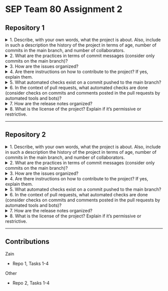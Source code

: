 # SEP Team 80 Assignment 2

## Repository 1

<!-- REPLACEMENT src="repo1/q1.md" -->
<details>
   <summary>
      1. Describe, with your own words, what the project is about. Also, include in such a description the history of the project in terms of age, number of commits in the main branch, and number of collaborators.
</summary>



</details>

<!-- REPLACEMENT src="repo1/q2.md" -->
<details>
   <summary>
      2. What are the practices in terms of commit messages (consider only commits on the main branch)?
</summary>



</details>

<!-- REPLACEMENT src="repo1/q3.md" -->
<details>
   <summary>
      3. How are the issues organized?
</summary>



</details>

<!-- REPLACEMENT src="repo1/q4.md" -->
<details>
   <summary>
      4. Are there instructions on how to contribute to the project? If yes, explain them.
</summary>



</details>

<!-- REPLACEMENT src="repo1/q5.md" -->
<details>
   <summary>
      5. What automated checks exist on a commit pushed to the main branch?
</summary>



</details>

<!-- REPLACEMENT src="repo1/q6.md" -->
<details>
   <summary>
      6. In the context of pull requests, what automated checks are done (consider checks on commits and comments posted in the pull requests by automated tools and bots)?
</summary>



</details>

<!-- REPLACEMENT src="repo1/q7.md" -->
<details>
   <summary>
      7. How are the release notes organized?
</summary>



</details>

<!-- REPLACEMENT src="repo1/q8.md" -->
<details>
   <summary>
      8. What is the license of the project? Explain if it’s permissive or restrictive.
</summary>



</details>

---

## Repository 2

<!-- REPLACEMENT src="repo2/q1.md" -->
<details>
   <summary>
      1. Describe, with your own words, what the project is about. Also, include in such a description the history of the project in terms of age, number of commits in the main branch, and number of collaborators.
</summary>

```
   wow code
```

</details>

<!-- REPLACEMENT src="repo2/q2.md" -->
<details>
   <summary>
      2. What are the practices in terms of commit messages (consider only commits on the main branch)?
</summary>



</details>

<!-- REPLACEMENT src="repo2/q3.md" -->
<details>
   <summary>
      3. How are the issues organized?
</summary>



</details>

<!-- REPLACEMENT src="repo2/q4.md" -->
<details>
   <summary>
      4. Are there instructions on how to contribute to the project? If yes, explain them.
</summary>



</details>

<!-- REPLACEMENT src="repo2/q5.md" -->
<details>
   <summary>
      5. What automated checks exist on a commit pushed to the main branch?
</summary>



</details>

<!-- REPLACEMENT src="repo2/q6.md" -->
<details>
   <summary>
      6. In the context of pull requests, what automated checks are done (consider checks on commits and comments posted in the pull requests by automated tools and bots)?
</summary>



</details>

<!-- REPLACEMENT src="repo2/q7.md" -->
<details>
   <summary>
      7. How are the release notes organized?
</summary>



</details>

<!-- REPLACEMENT src="repo2/q8.md" -->
<details>
   <summary>
      8. What is the license of the project? Explain if it’s permissive or restrictive.
</summary>



</details>

---
## Contributions

<!-- REPLACEMENT src="contributions.md" -->
Zain
- Repo 1, Tasks 1-4

Other
- Repo 2, Tasks 1-4

